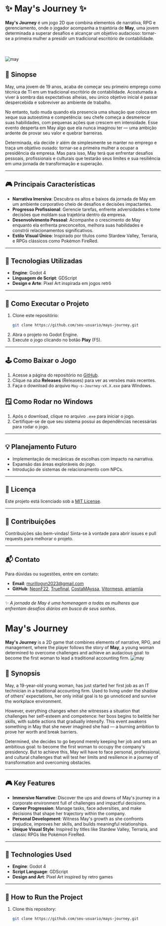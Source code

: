 # ✨ May's Journey ✨

**May's Journey** é um jogo 2D que combina elementos de narrativa, RPG e gerenciamento, onde o jogador acompanha a trajetória de **May**, uma jovem determinada a superar desafios e alcançar um objetivo audacioso: tornar-se a primeira mulher a presidir um tradicional escritório de contabilidade.
![may](https://github.com/user-attachments/assets/8d038f95-b9a5-481c-af9b-5acba8da4d61)
![may_2d](https://github.com/TrueFinal/May-s-Journey/blob/main/May/Calma.png)

## 📖 Sinopse
May, uma jovem de 19 anos, acaba de começar seu primeiro emprego como técnica de TI em um tradicional escritório de contabilidade. Acostumada a viver à sombra das expectativas alheias, seu único objetivo inicial é passar despercebida e sobreviver ao ambiente de trabalho. 

No entanto, tudo muda quando ela presencia uma situação que coloca em xeque sua autoestima e competência: seu chefe começa a desmerecer suas habilidades, com pequenas ações que crescem em intensidade. Esse evento desperta em May algo que ela nunca imaginou ter — uma ambição ardente de provar seu valor e quebrar barreiras. 

Determinada, ela decide ir além de simplesmente se manter no emprego e traça um objetivo ousado: tornar-se a primeira mulher a ocupar a presidência da empresa. Mas para isso, May terá que enfrentar desafios pessoais, profissionais e culturais que testarão seus limites e sua resiliência em uma jornada de transformação e superação.

---

## 🎮 Principais Características
- **Narrativa Imersiva**: Descubra os altos e baixos da jornada de May em um ambiente corporativo cheio de desafios e decisões impactantes.
- **Progresso Profissional**: Gerencie tarefas, enfrente adversidades e tome decisões que moldam sua trajetória dentro da empresa.
- **Desenvolvimento Pessoal**: Acompanhe o crescimento de May enquanto ela enfrenta preconceitos, melhora suas habilidades e constrói relacionamentos significativos.
- **Estilo Visual Único**: Inspirado por títulos como Stardew Valley, Terraria, e RPGs clássicos como Pokémon FireRed.

---

## 🚀 Tecnologias Utilizadas
- **Engine**: Godot 4
- **Linguagem de Script**: GDScript
- **Design e Arte**: Pixel Art inspirada em jogos retrô

---

## 📂 Como Executar o Projeto
1. Clone este repositório:
   ```bash
   git clone https://github.com/seu-usuario/mays-journey.git
   ```
2. Abra o projeto no Godot Engine.
3. Execute o jogo clicando no botão **Play** (F5).

---

## 🕹️ Como Baixar o Jogo

1. Acesse a página do repositório no [GitHub](https://github.com/TrueFinal/May-s-Journey).
2. Clique na aba **Releases** (Releases) para ver as versões mais recentes.
3. Faça o download do arquivo `May-s-Journey-vX.X.exe` para Windows.

## 🪟 Como Rodar no Windows

1. Após o download, clique no arquivo `.exe` para iniciar o jogo.
2. Certifique-se de que seu sistema possui as dependências necessárias para rodar o jogo.

---

## 💡 Planejamento Futuro
- Implementação de mecânicas de escolhas com impacto na narrativa.
- Expansão das áreas exploráveis do jogo.
- Introdução de sistemas de relacionamento com NPCs.

---

## 📜 Licença
Este projeto está licenciado sob a [MIT License](LICENSE).

---

## 🤝 Contribuições
Contribuições são bem-vindas! Sinta-se à vontade para abrir issues e pull requests para melhorar o projeto.

---

## 📬 Contato
Para dúvidas ou sugestões, entre em contato:
- **Email**: murillogyn2023@gmail.com
- **GitHub**: [NeonF22](https://github.com/NeonF22), [Truefinal](https://github.com/TrueFinal), [CostaMAyssa](https://github.com/CostaMAyssa), [Vitormesq](https://github.com/Vitormesq), [amiamiia](https://github.com/amiamiia)

---

✨ _A jornada de May é uma homenagem a todas as mulheres que enfrentam desafios diários em busca de seus sonhos._

# May's Journey

**May's Journey** is a 2D game that combines elements of narrative, RPG, and management, where the player follows the story of **May**, a young woman determined to overcome challenges and achieve an audacious goal: to become the first woman to lead a traditional accounting firm.
![may](https://github.com/user-attachments/assets/8d038f95-b9a5-481c-af9b-5acba8da4d61)

## 📖 Synopsis
May, a 19-year-old young woman, has just started her first job as an IT technician in a traditional accounting firm. Used to living under the shadow of others' expectations, her only initial goal is to go unnoticed and survive the workplace environment.

However, everything changes when she witnesses a situation that challenges her self-esteem and competence: her boss begins to belittle her skills, with subtle actions that gradually intensify. This event awakens something in May that she never imagined she had — a burning ambition to prove her worth and break barriers.

Determined, she decides to go beyond merely keeping her job and sets an ambitious goal: to become the first woman to occupy the company's presidency. But to achieve this, May will have to face personal, professional, and cultural challenges that will test her limits and resilience in a journey of transformation and overcoming obstacles.

---

## 🎮 Key Features
- **Immersive Narrative**: Discover the ups and downs of May's journey in a corporate environment full of challenges and impactful decisions.
- **Career Progression**: Manage tasks, face adversities, and make decisions that shape her trajectory within the company.
- **Personal Development**: Witness May's growth as she confronts prejudice, improves her skills, and builds meaningful relationships.
- **Unique Visual Style**: Inspired by titles like Stardew Valley, Terraria, and classic RPGs like Pokémon FireRed.

---

## 🚀 Technologies Used
- **Engine**: Godot 4
- **Script Language**: GDScript
- **Design and Art**: Pixel Art inspired by retro games

---

## 📂 How to Run the Project
1. Clone this repository:
   ```bash
   git clone https://github.com/seu-usuario/mays-journey.git

